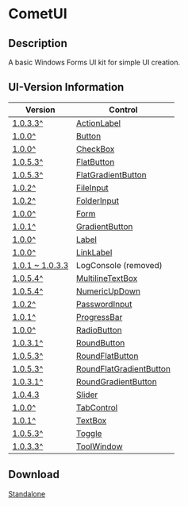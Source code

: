 # CometUI
## Description
A basic Windows Forms UI kit for simple UI creation.

## UI-Version Information
| Version                                                                                      | Control                                                               |
|---------------------------------------------------------------------------------------------|----------------------------------------------------------------------|
| [1.0.3.3^](https://github.com/Lexz-08/CometUI/releases/download/1.0.3.3/CometUI.dll)        | [ActionLabel](./CometUI/CometActionLabel.cs)                         |
| [1.0.0^](https://github.com/Lexz-08/CometUI/releases/download/1.0.0/CometUI.dll)            | [Button](./CometUI/CometButton.cs)                                   |
| [1.0.0^](https://github.com/Lexz-08/CometUI/releases/download/1.0.0/CometUI.dll)            | [CheckBox](./CometUI/CometCheckBox.cs)                               |
| [1.0.5.3^](https://github.com/Lexz-08/CometUI/releases/download/1.0.5.3/CometUI.dll)        | [FlatButton](./CometUI/CometFlatButton.cs)                           |
| [1.0.5.3^](https://github.com/Lexz-08/CometUI/releases/download/1.0.5.3/CometUI.dll)        | [FlatGradientButton](./CometUI/CometFlatGradientButton.cs)           |
| [1.0.2^](https://github.com/Lexz-08/CometUI/releases/download/1.0.2/CometUI.dll)            | [FileInput](./CometUI/CometFileInput.cs)                             |
| [1.0.2^](https://github.com/Lexz-08/CometUI/releases/download/1.0.2/CometUI.dll)            | [FolderInput](./CometUI/CometFolderInput.cs)                         |
| [1.0.0^](https://github.com/Lexz-08/CometUI/releases/download/1.0.0/CometUI.dll)            | [Form](./CometUI/CometForm.cs)                                       |
| [1.0.1^](https://github.com/Lexz-08/CometUI/releases/download/1.0.1/CometUI.dll)            | [GradientButton](./CometUI/CometGradientButton.cs)                   |
| [1.0.0^](https://github.com/Lexz-08/CometUI/releases/download/1.0.0/CometUI.dll)            | [Label](./CometUI/CometLabel.cs)                                     |
| [1.0.0^](https://github.com/Lexz-08/CometUI/releases/download/1.0.0/CometUI.dll)            | [LinkLabel](./CometUI/CometLinkLabel.cs)                             |
| [1.0.1 ~ 1.0.3.3](https://github.com/Lexz-08/CometUI/releases/download/1.0.3.3/CometUI.dll) | LogConsole (removed)                                                 |
| [1.0.5.4^](https://github.com/Lexz-08/CometUI/releases/download/1.0.5.4/CometUI.dll)         | [MultilineTextBox](./CometUI/CometMultilineTextBox.cs)               |
| [1.0.5.4^](https://github.com/Lexz-08/CometUI/releases/download/1.0.5.4/CometUI.dll)         | [NumericUpDown](./CometUI/CometNumericUpDown.cs)                     |
| [1.0.2^](https://github.com/Lexz-08/CometUI/releases/download/1.0.2/CometUI.dll)            | [PasswordInput](./CometUI/CometPasswordInput.cs)                     |
| [1.0.1^](https://github.com/Lexz-08/CometUI/releases/download/1.0.1/CometUI.dll)            | [ProgressBar](./CometUI/CometProgressBar.cs)                         |
| [1.0.0^](https://github.com/Lexz-08/CometUI/releases/download/1.0.0/CometUI.dll)            | [RadioButton](./CometUI/CometRadioButton.cs)                         |
| [1.0.3.1^](https://github.com/Lexz-08/CometUI/releases/download/1.0.3.1/CometUI.dll)        | [RoundButton](./CometUI/CometRoundButton.cs)                         |
| [1.0.5.3^](https://github.com/Lexz-08/CometUI/releases/download/1.0.5.3/CometUI.dll)        | [RoundFlatButton](./CometUI/CometRoundFlatButton.cs)                 |
| [1.0.5.3^](https://github.com/Lexz-08/CometUI/releases/download/1.0.5.3/CometUI.dll)        | [RoundFlatGradientButton](./CometUI/CometRoundFlatGradientButton.cs) |
| [1.0.3.1^](https://github.com/Lexz-08/CometUI/releases/download/1.0.3.1/CometUI.dll)        | [RoundGradientButton](./CometUI/CometRoundGradientButton.cs)         |
| [1.0.4.3](https://github.com/Lexz-08/CometUI/releases/download/1.0.4.3/CometUI.dll)         | [Slider](./CometUI/CometSlider.cs)                                   |
| [1.0.0^](https://github.com/Lexz-08/CometUI/releases/download/1.0.0/CometUI.dll)            | [TabControl](./CometUI/CometTabControl.cs)                           |
| [1.0.1^](https://github.com/Lexz-08/CometUI/releases/download/1.0.1/CometUI.dll)            | [TextBox](./CometUI/CometTextBox.cs)                                 |
| [1.0.5.3^](https://github.com/Lexz-08/CometUI/releases/download/1.0.5.3/CometUI.dll)        | [Toggle](./CometUI/CometToggle.cs)                                   |
| [1.0.3.3^](https://github.com/Lexz-08/CometUI/releases/download/1.0.3.3/CometUI.dll)        | [ToolWindow](./CometUI/CometToolWindow.cs)                           |

## Download
[Standalone](https://github.com/Lexz-08/CometUI/releases/latest/download/CometUI.dll)
